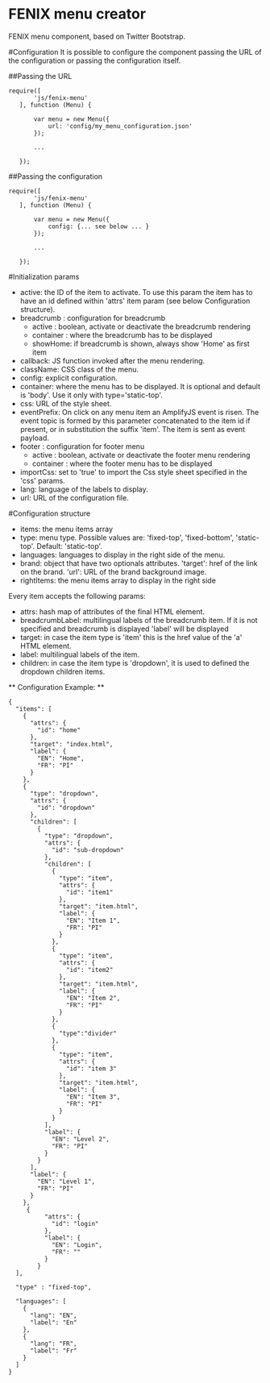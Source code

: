 FENIX menu creator
==================

FENIX menu component, based on Twitter Bootstrap.

#Configuration
It is possible to configure the component passing the URL of the configuration or passing the configuration itself.

##Passing the URL

 ```
 require([
        'js/fenix-menu'
    ], function (Menu) {

        var menu = new Menu({
            url: 'config/my_menu_configuration.json'
        });

        ...

    });
  ```

##Passing the configuration

```
require([
       'js/fenix-menu'
   ], function (Menu) {

       var menu = new Menu({
           config: {... see below ... }
       });

       ...

   });
 ```

#Initialization params

+ active: the ID of the item to activate. To use this param the item has to have an id defined within 'attrs' item param (see below Configuration structure).
+ breadcrumb : configuration for breadcrumb
    + active : boolean, activate or deactivate the breadcrumb rendering
    + container : where the breadcrumb has to be displayed
    + showHome: if breadcrumb is shown, always show 'Home' as first item
+ callback: JS function invoked after the menu rendering.
+ className: CSS class of the menu.
+ config: explicit configuration.
+ container: where the menu has to be displayed. It is optional and default is 'body'. Use it only with type='static-top'.
+ css: URL of the style sheet.
+ eventPrefix: On click on any menu item an AmplifyJS event is risen. The event topic is formed by this parameter concatenated to the item id if present, or in substitution the suffix 'item'. The item is sent as event payload.
+ footer : configuration for footer menu
    + active : boolean, activate or deactivate the footer menu rendering
    + container : where the footer menu has to be displayed
+ importCss: set to 'true' to import the Css style sheet specified in the 'css' params.
+ lang: language of the labels to display.
+ url: URL of the configuration file.

#Configuration structure

+ items: the menu items array
+ type: menu type. Possible values are: 'fixed-top', 'fixed-bottom', 'static-top'. Default: 'static-top'.
+ languages: languages to display in the right side of the menu.
+ brand: object that have two optionals attributes. 'target': href of the link on the brand. 'url': URL of the brand background image.
+ rightItems: the menu items array to display in the right side

 Every item accepts the following params:
 + attrs: hash map of attributes of the final HTML element.
 + breadcrumbLabel: multilingual labels of the breadcrumb item. If it is not specified and breadcrumb is displayed 'label' will be displayed
 + target: in case the item type is 'item' this is the href value of the 'a' HTML element.
 + label: multilingual labels of the item.
 + children: in case the item type is 'dropdown', it is used to defined the dropdown children items.

** Configuration Example: **

```
{
  "items": [
    {
      "attrs": {
        "id": "home"
      },
      "target": "index.html",
      "label": {
        "EN": "Home",
        "FR": "PI"
      }
    },
    {
      "type": "dropdown",
      "attrs": {
        "id": "dropdown"
      },
      "children": [
        {
          "type": "dropdown",
          "attrs": {
            "id": "sub-dropdown"
          },
          "children": [
            {
              "type": "item",
              "attrs": {
                "id": "item1"
              },
              "target": "item.html",
              "label": {
                "EN": "Item 1",
                "FR": "PI"
              }
            },
            {
              "type": "item",
              "attrs": {
                "id": "item2"
              },
              "target": "item.html",
              "label": {
                "EN": "Item 2",
                "FR": "PI"
              }
            },
            {
              "type":"divider"
            },
            {
              "type": "item",
              "attrs": {
                "id": "item 3"
              },
              "target": "item.html",
              "label": {
                "EN": "Item 3",
                "FR": "PI"
              }
            }
          ],
          "label": {
            "EN": "Level 2",
            "FR": "PI"
          }
        }
      ],
      "label": {
        "EN": "Level 1",
        "FR": "PI"
      }
    },
     {
          "attrs": {
            "id": "login"
          },
          "label": {
            "EN": "Login",
            "FR": ""
          }
        }
  ],

  "type" : "fixed-top",

  "languages": [
    {
      "lang": "EN",
      "label": "En"
    },
    {
      "lang": "FR",
      "label": "Fr"
    }
  ]
}
```